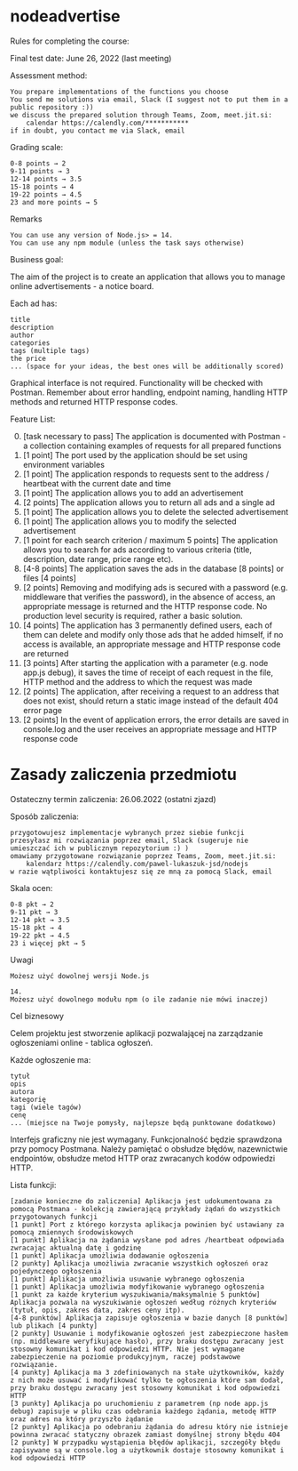 # nodeadvertise
Rules for completing the course:

Final test date: June 26, 2022 (last meeting)

Assessment method:

    You prepare implementations of the functions you choose
    You send me solutions via email, Slack (I suggest not to put them in a public repository :))
    we discuss the prepared solution through Teams, Zoom, meet.jit.si:
        calendar https://calendly.com/***********
    if in doubt, you contact me via Slack, email

Grading scale:

    0-8 points → 2
    9-11 points → 3
    12-14 points → 3.5
    15-18 points → 4
    19-22 points → 4.5
    23 and more points → 5

Remarks

    You can use any version of Node.js> = 14.
    You can use any npm module (unless the task says otherwise)

Business goal:

The aim of the project is to create an application that allows you to manage online advertisements - a notice board.

Each ad has:

    title
    description
    author
    categories
    tags (multiple tags)
    the price
    ... (space for your ideas, the best ones will be additionally scored)

Graphical interface is not required. Functionality will be checked with Postman. Remember about error handling, endpoint naming,
handling HTTP methods and returned HTTP response codes.

Feature List:

0. [task necessary to pass] The application is documented with Postman - a collection containing examples of requests for all prepared functions
1. [1 point] The port used by the application should be set using environment variables
2. [1 point] The application responds to requests sent to the address / heartbeat with the current date and time
3. [1 point] The application allows you to add an advertisement
4. [2 points] The application allows you to return all ads and a single ad
5. [1 point] The application allows you to delete the selected advertisement
6. [1 point] The application allows you to modify the selected advertisement
7. [1 point for each search criterion / maximum 5 points] The application allows you to search for ads according to various criteria (title, description, date range,
   price range etc).
8. [4-8 points] The application saves the ads in the database [8 points] or files [4 points]
9. [2 points] Removing and modifying ads is secured with a password (e.g. middleware that verifies the password), in the absence of access, an appropriate message is returned
   and the HTTP response code. No production level security is required, rather a basic solution.
10. [4 points] The application has 3 permanently defined users, each of them can delete and modify only those ads that he added himself,
    if no access is available, an appropriate message and HTTP response code are returned
11. [3 points] After starting the application with a parameter (e.g. node app.js debug), it saves the time of receipt of each request in the file,
    HTTP method and the address to which the request was made
12. [2 points] The application, after receiving a request to an address that does not exist, should return a static image instead of the default 404 error page
13. [2 points] In the event of application errors, the error details are saved in console.log and the user receives an appropriate message and HTTP response code



# Zasady zaliczenia przedmiotu

Ostateczny termin zaliczenia: 26.06.2022 (ostatni zjazd)

Sposób zaliczenia:

    przygotowujesz implementacje wybranych przez siebie funkcji
    przesyłasz mi rozwiązania poprzez email, Slack (sugeruje nie umieszczać ich w publicznym repozytorium :) )
    omawiamy przygotowane rozwiązanie poprzez Teams, Zoom, meet.jit.si:
        kalendarz https://calendly.com/pawel-lukaszuk-jsd/nodejs
    w razie wątpliwości kontaktujesz się ze mną za pomocą Slack, email

Skala ocen:

    0-8 pkt → 2
    9-11 pkt → 3
    12-14 pkt → 3.5
    15-18 pkt → 4
    19-22 pkt → 4.5
    23 i więcej pkt → 5

Uwagi

    Możesz użyć dowolnej wersji Node.js 

    14.
    Możesz użyć dowolnego modułu npm (o ile zadanie nie mówi inaczej)

Cel biznesowy

Celem projektu jest stworzenie aplikacji pozwalającej na zarządzanie ogłoszeniami online - tablica ogłoszeń.

Każde ogłoszenie ma:

    tytuł
    opis
    autora
    kategorię
    tagi (wiele tagów)
    cenę
    ... (miejsce na Twoje pomysły, najlepsze będą punktowane dodatkowo)

Interfejs graficzny nie jest wymagany. Funkcjonalność będzie sprawdzona przy pomocy Postmana. Należy pamiętać o obsłudze błędów, nazewnictwie endpointów, obsłudze metod HTTP oraz zwracanych kodów odpowiedzi HTTP.

Lista funkcji:

    [zadanie konieczne do zaliczenia] Aplikacja jest udokumentowana za pomocą Postmana - kolekcją zawierającą przykłady żądań do wszystkich przygotowanych funkcji
    [1 punkt] Port z którego korzysta aplikacja powinien być ustawiany za pomocą zmiennych środowiskowych
    [1 punkt] Aplikacja na żądania wysłane pod adres /heartbeat odpowiada zwracając aktualną datę i godzinę
    [1 punkt] Aplikacja umożliwia dodawanie ogłoszenia
    [2 punkty] Aplikacja umożliwia zwracanie wszystkich ogłoszeń oraz pojedynczego ogłoszenia
    [1 punkt] Aplikacja umożliwia usuwanie wybranego ogłoszenia
    [1 punkt] Aplikacja umożliwia modyfikowanie wybranego ogłoszenia
    [1 punkt za każde kryterium wyszukiwania/maksymalnie 5 punktów] Aplikacja pozwala na wyszukiwanie ogłoszeń według różnych kryteriów (tytuł, opis, zakres data, zakres ceny itp).
    [4-8 punktów] Aplikacja zapisuje ogłoszenia w bazie danych [8 punktów] lub plikach [4 punkty]
    [2 punkty] Usuwanie i modyfikowanie ogłoszeń jest zabezpieczone hasłem (np. middleware weryfikujące hasło), przy braku dostępu zwracany jest stosowny komunikat i kod odpowiedzi HTTP. Nie jest wymagane zabezpieczenie na poziomie produkcyjnym, raczej podstawowe rozwiązanie.
    [4 punkty] Aplikacja ma 3 zdefiniowanych na stałe użytkowników, każdy z nich może usuwać i modyfikować tylko te ogłoszenia które sam dodał, przy braku dostępu zwracany jest stosowny komunikat i kod odpowiedzi HTTP
    [3 punkty] Aplikacja po uruchomieniu z parametrem (np node app.js debug) zapisuje w pliku czas odebrania każdego żądania, metodę HTTP oraz adres na który przyszło żądanie
    [2 punkty] Aplikacja po odebraniu żądania do adresu który nie istnieje powinna zwracać statyczny obrazek zamiast domyślnej strony błędu 404
    [2 punkty] W przypadku wystąpienia błędów aplikacji, szczegóły błędu zapisywane są w console.log a użytkownik dostaje stosowny komunikat i kod odpowiedzi HTTP

